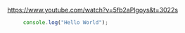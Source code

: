 <https://www.youtube.com/watch?v=5fb2aPlgoys&t=3022s>
```javascript run
     console.log("Hello World"); 
```
    











